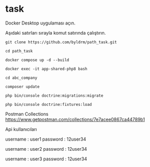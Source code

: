 # task


Docker Desktop uygulaması açın.

Aşıdaki satırları sırayla komut satırında çalıştırın.

    git clone https://github.com/byldrm/path_task.git
    
    cd path_task
    
    docker compose up -d --build
    
    docker exec -it app-shared-php8 bash
    
    cd abc_company
    
    composer update

    php bin/console doctrine:migrations:migrate
    
    php bin/console doctrine:fixtures:load


Postman Collections
https://www.getpostman.com/collections/7e7acee0867ca44789b1
    
Api kullanıcıları

username : user1
password : 12user34

username : user2
password : 12user34

username : user3
password : 12user34